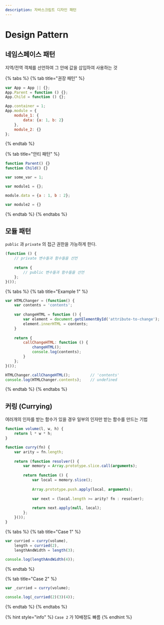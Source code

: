 ```yaml
---
description: 자바스크립트 디자인 패턴
---
```


# Design Pattern

## 네임스페이스 패턴

지역/전역 객체를 선언하여 그 안에 값을 삽입하여 사용하는 것

{% tabs %}
{% tab title="권장 패턴" %}
```javascript
var App = App || {};
App.Parent = function () {};
App.Child = function () {};

App.container = 1;
App.module = {
    module_1: {
        data: {a: 1, b: 2}
    },
    module_2: {}
};
```
{% endtab %}

{% tab title="안티 패턴" %}
```javascript
function Parent() {} 
function Child() {} 

var some_var = 1;

var module1 = {}; 

module.data = {a : 1, b : 2}; 

var module2 = {}
```
{% endtab %}
{% endtabs %}

## 모듈 패턴

`public` 과 `private` 의 접근 권한을 가능하게 한다.

```javascript
(function () {
    // private 변수들과 함수들을 선언
    
    return {
        // public 변수들과 함수들을 선언
    };
}());
```

{% tabs %}
{% tab title="Example 1" %}
```javascript
var HTMLChanger = (function() {
    var contents = 'contents';
    
    var changeHTML = function () {
        var element = document.getElementById('attribute-to-change');
        element.innerHTML = contents;
    }
    
    return {
        callChangeHTML: function () {
            changeHTML();
            console.log(contents);
        }
    };
}());

HTMLChanger.callChangeHTML();         // 'contents'
console.log(HTMLChanger.contents);    // undefined
```
{% endtab %}
{% endtabs %}

## 커링 \(Currying\)

여러개의 인자를 받는 함수가 있을 경우 일부의 인자만 받는 함수를 만드는 기법

```javascript
function volume(l, w, h) {
    return l * w * h;
}

function curry(fn) {
    var arity = fn.length;
    
    return (function resolver() {
        var memory = Array.prototype.slice.call(arguments);
        
        return function () {
            var local = memory.slice();
            
            Array.prototype.push.apply(local, arguments);
            
            var next = (local.length >= arity? fn : resolver);
            
            return next.apply(null, local);
        };
    }());
}
```

{% tabs %}
{% tab title="Case 1" %}
```javascript
var curried = curry(volume),
    length = curried(2),
    lengthAndWidth = length(3);
    
console.log(lengthAndWidth(4));
```
{% endtab %}

{% tab title="Case 2" %}
```javascript
var _curried = curry(volume);

console.log(_curried(2)(3)(4));
```
{% endtab %}
{% endtabs %}

{% hint style="info" %}
`Case 2` 가 10배정도 빠름
{% endhint %}

